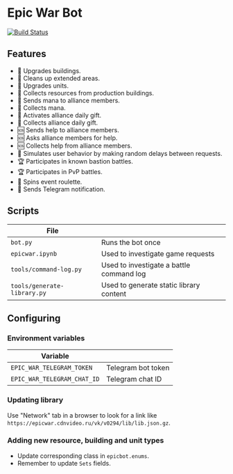 # Epic War Bot

[![Build Status](https://travis-ci.org/eigenein/epicwar.svg?branch=master)](https://travis-ci.org/eigenein/epicwar)

## Features

* 👷 Upgrades buildings.
* 👷 Cleans up extended areas.
* 👷 Upgrades units.
* 🍔 Collects resources from production buildings.
* 🍬 Sends mana to alliance members.
* 🍬 Collects mana.
* 🍬 Activates alliance daily gift.
* 🍬 Collects alliance daily gift.
* 🆘 Sends help to alliance members.
* 🆘 Asks alliance members for help.
* 🆘 Collects help from alliance members.
* 👦 Simulates user behavior by making random delays between requests.
* 🏆 Participates in known bastion battles.
* 🏆 Participates in PvP battles.
* 🎲 Spins event roulette.
* 📨 Sends Telegram notification.

## Scripts

|File||
|---|---|
|`bot.py`|Runs the bot once|
|`epicwar.ipynb`|Used to investigate game requests|
|`tools/command-log.py`|Used to investigate a battle command log|
|`tools/generate-library.py`|Used to generate static library content|

## Configuring

### Environment variables

|Variable||
|---|---|
|`EPIC_WAR_TELEGRAM_TOKEN`|Telegram bot token|
|`EPIC_WAR_TELEGRAM_CHAT_ID`|Telegram chat ID|

### Updating library

Use "Network" tab in a browser to look for a link like `https://epicwar.cdnvideo.ru/vk/v0294/lib/lib.json.gz`.

### Adding new resource, building and unit types

* Update corresponding class in `epicbot.enums`.
* Remember to update `Sets` fields.
